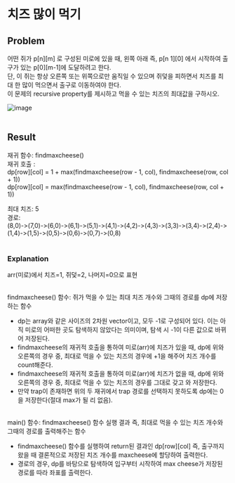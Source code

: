 # 치즈 많이 먹기
## Problem
어떤 쥐가 p[n][m] 로 구성된 미로에 있을 때, 왼쪽 아래 즉, p[n 1][0] 에서 시작하여 출구가 있는 p[0][m-1]에 도달하려고 한다.<br/>
단, 이 쥐는 항상 오른쪽 또는 위쪽으로만 움직일 수 있으며 쥐덫을 피하면서 치즈를 최대 한 많이 먹으면서 출구로 이동하여야 한다.<br/>
이 문제의 recursive property를 제시하고 먹을 수 있는 치즈의 최대값을 구하시오.

![image](https://github.com/ailleen1004/Algorithm_Study/assets/38450827/4d6914c6-8808-41d8-bed1-f92b2a8b354c)
<br/><br/>

## Result
재귀 함수: findmaxcheese()<br/>
재귀 호출 :<br/>
dp[row][col] = 1 + max(findmaxcheese(row - 1, col), findmaxcheese(row, col + 1))<br/>
dp[row][col] = max(findmaxcheese(row - 1, col), findmaxcheese(row, col + 1))<br/>

최대 치즈: 5<br/>
경로:<br/>
(8,0)->(7,0)->(6,0)->(6,1)->(5,1)->(4,1)->(4,2)->(4,3)->(3,3)->(3,4)->(2,4)->(1,4)->(1,5)->(0,5)->(0,6)->(0,7)->(0,8)
<br/><br/>
### Explanation
arr(미로)에서 치즈=1, 쥐덫=2, 나머지=0으로 표현<br/><br/>

findmaxcheese() 함수: 쥐가 먹을 수 있는 최대 치즈 개수와 그때의 경로를 dp에 저장하는 함수
- dp는 array와 같은 사이즈의 2차원 vector이고, 모두 -1로 구성되어 있다. 이는 아직 미로의 어떠한 곳도 탐색하지 않았다는 의미이며, 탐색 시 -1이 다른 값으로 바뀌어 저장된다.
- findmaxcheese의 재귀적 호출을 통하여 미로(arr)에 치즈가 있을 때, dp에 위와 오른쪽의 경우 중, 최대로 먹을 수 있는 치즈의 경우에 +1을 해주어 치즈 개수를 count해준다.
- findmaxcheese의 재귀적 호출을 통하여 미로(arr)에 치즈가 없을 때, dp에 위와 오른쪽의 경우 중, 최대로 먹을 수 있는 치즈의 경우를 그대로 갖고 와 저장한다.
- 만약 trap이 존재하면 위의 두 재귀에서 trap 경로를 선택하지 못하도록 dp에는 0을 저장한다(절대 max가 될 리 없음).<br/><br/>

main() 함수: findmaxcheese() 함수 실행 결과 즉, 최대로 먹을 수 있는 치즈 개수와 그때의 경로를 출력해주는 함수
- findmaxcheese() 함수를 실행하여 return된 결과인 dp[row][col] 즉, 출구까지 왔을 때 결론적으로 저장된 치즈 개수를 maxcheese에 할당하여 출력한다.
- 경로의 경우, dp를 바탕으로 탐색하여 입구부터 시작하여 max cheese가 저장된 경로를 따라 좌표를 출력한다.
